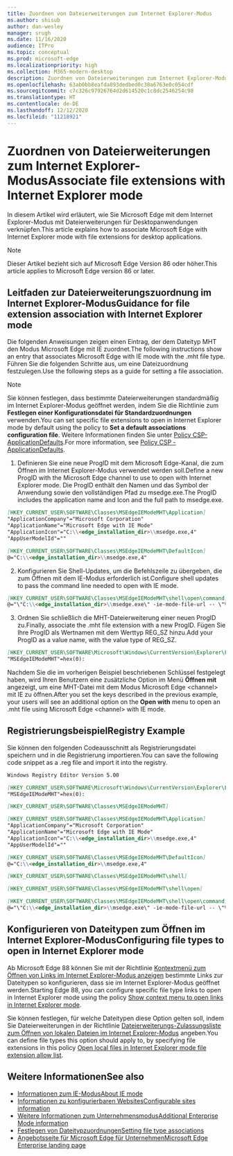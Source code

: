 ```yaml
---
title: Zuordnen von Dateierweiterungen zum Internet Explorer-Modus
ms.author: shisub
author: dan-wesley
manager: srugh
ms.date: 11/16/2020
audience: ITPro
ms.topic: conceptual
ms.prod: microsoft-edge
ms.localizationpriority: high
ms.collection: M365-modern-desktop
description: Zuordnen von Dateierweiterungen zum Internet Explorer-Modus
ms.openlocfilehash: 63ab0bb8eafda093dedbed0c38a6763e0c054cdf
ms.sourcegitcommit: c7c326c97926764d2d614520c1c8dc2546254c98
ms.translationtype: HT
ms.contentlocale: de-DE
ms.lasthandoff: 12/12/2020
ms.locfileid: "11218921"
---
```

# <span data-ttu-id="8017b-103">Zuordnen von Dateierweiterungen zum Internet Explorer-Modus</span><span class="sxs-lookup"><span data-stu-id="8017b-103">Associate file extensions with Internet Explorer mode</span></span>

<span data-ttu-id="8017b-104">In diesem Artikel wird erläutert, wie Sie Microsoft Edge mit dem Internet Explorer-Modus mit Dateierweiterungen für Desktopanwendungen verknüpfen.</span><span class="sxs-lookup"><span data-stu-id="8017b-104">This article explains how to associate Microsoft Edge with Internet Explorer mode with file extensions for desktop applications.</span></span>

> [!NOTE]
> <span data-ttu-id="8017b-105">Dieser Artikel bezieht sich auf Microsoft Edge Version 86 oder höher.</span><span class="sxs-lookup"><span data-stu-id="8017b-105">This article applies to Microsoft Edge version 86 or later.</span></span>

## <span data-ttu-id="8017b-106">Leitfaden zur Dateierweiterungszuordnung im Internet Explorer-Modus</span><span class="sxs-lookup"><span data-stu-id="8017b-106">Guidance for file extension association with Internet Explorer mode</span></span>

<span data-ttu-id="8017b-107">Die folgenden Anweisungen zeigen einen Eintrag, der dem Dateityp MHT den Modus Microsoft Edge mit IE zuordnet.</span><span class="sxs-lookup"><span data-stu-id="8017b-107">The following instructions show an entry that associates Microsoft Edge with IE mode with the .mht file type.</span></span> <span data-ttu-id="8017b-108">Führen Sie die folgenden Schritte aus, um eine Dateizuordnung festzulegen.</span><span class="sxs-lookup"><span data-stu-id="8017b-108">Use the following steps as a guide for setting a file association.</span></span>

> [!NOTE]
> <span data-ttu-id="8017b-109">Sie können festlegen, dass bestimmte Dateierweiterungen standardmäßig im Internet Explorer-Modus geöffnet werden, indem Sie die Richtlinie zum **Festlegen einer Konfigurationsdatei für Standardzuordnungen** verwenden.</span><span class="sxs-lookup"><span data-stu-id="8017b-109">You can set specific file extensions to open in Internet Explorer mode by default using the policy to **Set a default associations configuration file**.</span></span> <span data-ttu-id="8017b-110">Weitere Informationen finden Sie unter [Policy CSP-ApplicationDefaults](https://docs.microsoft.com/windows/client-management/mdm/policy-csp-applicationdefaults#applicationdefaults-defaultassociationsconfiguration).</span><span class="sxs-lookup"><span data-stu-id="8017b-110">For more information, see [Policy CSP - ApplicationDefaults](https://docs.microsoft.com/windows/client-management/mdm/policy-csp-applicationdefaults#applicationdefaults-defaultassociationsconfiguration).</span></span>

1. <span data-ttu-id="8017b-111">Definieren Sie eine neue ProgID mit dem Microsoft Edge-Kanal, die zum Öffnen im Internet Explorer-Modus verwendet werden soll.</span><span class="sxs-lookup"><span data-stu-id="8017b-111">Define a new ProgID with the Microsoft Edge channel to use to open with Internet Explorer mode.</span></span> <span data-ttu-id="8017b-112">Die ProgID enthält den Namen und das Symbol der Anwendung sowie den vollständigen Pfad zu msedge.exe.</span><span class="sxs-lookup"><span data-stu-id="8017b-112">The ProgID includes the application name and Icon and the full path to msedge.exe.</span></span>

```markdown
[HKEY_CURRENT_USER\SOFTWARE\Classes\MSEdgeIEModeMHT\Application]
"ApplicationCompany"="Microsoft Corporation"
"ApplicationName"="Microsoft Edge with IE Mode"
"ApplicationIcon"="C:\\<edge_installation_dir>\\msedge.exe,4"
"AppUserModelId"=""
```

```markdown
[HKEY_CURRENT_USER\SOFTWARE\Classes\MSEdgeIEModeMHT\DefaultIcon]
@="C:\\<edge_installation_dir>\\msedge.exe,4"
```

2. <span data-ttu-id="8017b-113">Konfigurieren Sie Shell-Updates, um die Befehlszeile zu übergeben, die zum Öffnen mit dem IE-Modus erforderlich ist.</span><span class="sxs-lookup"><span data-stu-id="8017b-113">Configure shell updates to pass the command line needed to open with IE mode.</span></span>

```markdown
[HKEY_CURRENT_USER\SOFTWARE\Classes\MSEdgeIEModeMHT\shell\open\command]
@="\"C:\\<edge_installation_dir>\\msedge.exe\" -ie-mode-file-url -- \"%1\""
```

3. <span data-ttu-id="8017b-114">Ordnen Sie schließlich die MHT-Dateierweiterung einer neuen ProgID zu.</span><span class="sxs-lookup"><span data-stu-id="8017b-114">Finally, associate the .mht file extension with a new ProgID.</span></span> <span data-ttu-id="8017b-115">Fügen Sie Ihre ProgID als Wertnamen mit dem Werttyp REG_SZ hinzu.</span><span class="sxs-lookup"><span data-stu-id="8017b-115">Add your ProgID as a value name, with the value type of REG_SZ.</span></span>

```markdown
[HKEY_CURRENT_USER\SOFTWARE\Microsoft\Windows\CurrentVersion\Explorer\FileExts\.mht\OpenWithProgids]
"MSEdgeIEModeMHT"=hex(0):
```

<span data-ttu-id="8017b-116">Nachdem Sie die im vorherigen Beispiel beschriebenen Schlüssel festgelegt haben, wird Ihren Benutzern eine zusätzliche Option im Menü **Öffnen mit** angezeigt, um eine MHT-Datei mit dem Modus Microsoft Edge \<channel\> mit IE zu öffnen.</span><span class="sxs-lookup"><span data-stu-id="8017b-116">After you set the keys described in the previous example, your users will see an additional option on the **Open with** menu to open an .mht file using Microsoft Edge \<channel\> with IE mode.</span></span>

## <span data-ttu-id="8017b-117">Registrierungsbeispiel</span><span class="sxs-lookup"><span data-stu-id="8017b-117">Registry Example</span></span>

<span data-ttu-id="8017b-118">Sie können den folgenden Codeausschnitt als Registrierungsdatei speichern und in die Registrierung importieren.</span><span class="sxs-lookup"><span data-stu-id="8017b-118">You can save the following code snippet as a .reg file and import it into the registry.</span></span>

```markdown
Windows Registry Editor Version 5.00

[HKEY_CURRENT_USER\SOFTWARE\Microsoft\Windows\CurrentVersion\Explorer\FileExts\.mht\OpenWithProgids]
"MSEdgeIEModeMHT"=hex(0):

[HKEY_CURRENT_USER\SOFTWARE\Classes\MSEdgeIEModeMHT]

[HKEY_CURRENT_USER\SOFTWARE\Classes\MSEdgeIEModeMHT\Application]
"ApplicationCompany"="Microsoft Corporation"
"ApplicationName"="Microsoft Edge with IE Mode"
"ApplicationIcon"="C:\\<edge_installation_dir>\\msedge.exe,4"
"AppUserModelId"=""

[HKEY_CURRENT_USER\SOFTWARE\Classes\MSEdgeIEModeMHT\DefaultIcon]
@="C:\\<edge_installation_dir>\\msedge.exe,4"

[HKEY_CURRENT_USER\SOFTWARE\Classes\MSEdgeIEModeMHT\shell]

[HKEY_CURRENT_USER\SOFTWARE\Classes\MSEdgeIEModeMHT\shell\open]

[HKEY_CURRENT_USER\SOFTWARE\Classes\MSEdgeIEModeMHT\shell\open\command]
@="\"C:\\<edge_installation_dir>\\msedge.exe\" -ie-mode-file-url -- \"%1\""

```
## <span data-ttu-id="8017b-119">Konfigurieren von Dateitypen zum Öffnen im Internet Explorer-Modus</span><span class="sxs-lookup"><span data-stu-id="8017b-119">Configuring file types to open in Internet Explorer mode</span></span>

<span data-ttu-id="8017b-120">Ab Microsoft Edge 88 können Sie mit der Richtlinie [Kontextmenü zum Öffnen von Links im Internet Explorer-Modus anzeigen](https://docs.microsoft.com/deployedge/microsoft-edge-policies#show-context-menu-to-open-a-link-in-internet-explorer-mode) bestimmte Links zur Dateitypen so konfigurieren, dass sie im Internet Explorer-Modus geöffnet werden.</span><span class="sxs-lookup"><span data-stu-id="8017b-120">Starting Edge 88, you can configure specific file type links to open in Internet Explorer mode using the policy [Show context menu to open links in Internet Explorer mode](https://docs.microsoft.com/deployedge/microsoft-edge-policies#show-context-menu-to-open-a-link-in-internet-explorer-mode).</span></span> 

<span data-ttu-id="8017b-121">Sie können festlegen, für welche Dateitypen diese Option gelten soll, indem Sie Dateierweiterungen in der Richtlinie [Dateierweiterungs-Zulassungsliste zum Öffnen von lokalen Dateien im Internet Explorer-Modus](https://docs.microsoft.com/deployedge/microsoft-edge-policies#internetexplorerintegrationlocalfileextensionallowlist) angeben.</span><span class="sxs-lookup"><span data-stu-id="8017b-121">You can define file types this option should apply to, by specifying file extensions in this policy [Open local files in Internet Explorer mode file extension allow list](https://docs.microsoft.com/deployedge/microsoft-edge-policies#internetexplorerintegrationlocalfileextensionallowlist).</span></span> 

## <span data-ttu-id="8017b-122">Weitere Informationen</span><span class="sxs-lookup"><span data-stu-id="8017b-122">See also</span></span>

- [<span data-ttu-id="8017b-123">Informationen zum IE-Modus</span><span class="sxs-lookup"><span data-stu-id="8017b-123">About IE mode</span></span>](https://docs.microsoft.com/deployedge/edge-ie-mode)
- [<span data-ttu-id="8017b-124">Informationen zu konfigurierbaren Websites</span><span class="sxs-lookup"><span data-stu-id="8017b-124">Configurable sites information</span></span>](https://docs.microsoft.com/deployedge/edge-learnmore-configurable-sites-ie-mode)
- [<span data-ttu-id="8017b-125">Weitere Informationen zum Unternehmensmodus</span><span class="sxs-lookup"><span data-stu-id="8017b-125">Additional Enterprise Mode information</span></span>](https://docs.microsoft.com/internet-explorer/ie11-deploy-guide/enterprise-mode-overview-for-ie11)
- [<span data-ttu-id="8017b-126">Festlegen von Dateitypzuordnungen</span><span class="sxs-lookup"><span data-stu-id="8017b-126">Setting file type associations</span></span>](https://docs.microsoft.com/windows/win32/shell/fa-file-types)
- [<span data-ttu-id="8017b-127">Angebotsseite für Microsoft Edge für Unternehmen</span><span class="sxs-lookup"><span data-stu-id="8017b-127">Microsoft Edge Enterprise landing page</span></span>](https://aka.ms/EdgeEnterprise)
